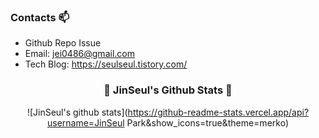 ### Contacts 📫

* Github Repo Issue
* Email: jei0486@gmail.com
* Tech Blog: https://seulseul.tistory.com/

<h3 align="center">👩‍ JinSeul's Github Stats 👩‍</h3>
<div align="center">

![JinSeul's github stats](https://github-readme-stats.vercel.app/api?username=JinSeul Park&show_icons=true&theme=merko)
</div>
